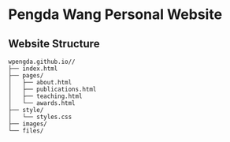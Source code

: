 # Pengda Wang Personal Website


## Website Structure

```
wpengda.github.io//
├── index.html       
├── pages/
│   ├── about.html
│   ├── publications.html
│   ├── teaching.html
│   └── awards.html
├── style/
│   └── styles.css
├── images/
└── files/
```

